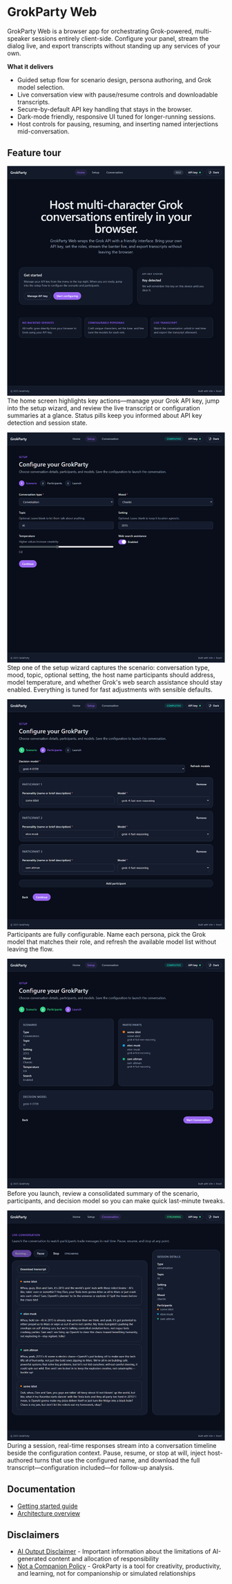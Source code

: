 # GrokParty Web

GrokParty Web is a browser app for orchestrating Grok-powered, multi-speaker sessions entirely client-side. Configure your panel, stream the dialog live, and export transcripts without standing up any services of your own.

**What it delivers**
- Guided setup flow for scenario design, persona authoring, and Grok model selection.
- Live conversation view with pause/resume controls and downloadable transcripts.
- Secure-by-default API key handling that stays in the browser.
- Dark-mode friendly, responsive UI tuned for longer-running sessions.
- Host controls for pausing, resuming, and inserting named interjections mid-conversation.

## Feature tour

![Landing page showing welcome actions and API key status](docs/screenshots/landing-page.png)
The home screen highlights key actions—manage your Grok API key, jump into the setup wizard, and review the live transcript or configuration summaries at a glance. Status pills keep you informed about API key detection and session state.

![Scenario configuration step with sliders and toggles](docs/screenshots/setup-scenario.png)
Step one of the setup wizard captures the scenario: conversation type, mood, topic, optional setting, the host name participants should address, model temperature, and whether Grok's web search assistance should stay enabled. Everything is tuned for fast adjustments with sensible defaults.

![Participants configuration with persona list and model selectors](docs/screenshots/setup-participants.png)
Participants are fully configurable. Name each persona, pick the Grok model that matches their role, and refresh the available model list without leaving the flow.

![Launch review showing scenario and participants summary cards](docs/screenshots/setup-review.png)
Before you launch, review a consolidated summary of the scenario, participants, and decision model so you can make quick last-minute tweaks.

![Live conversation view displaying threaded responses and session details](docs/screenshots/conversation-live.png)
During a session, real-time responses stream into a conversation timeline beside the configuration context. Pause, resume, or stop at will, inject host-authored turns that use the configured name, and download the full transcript—configuration included—for follow-up analysis.

## Documentation
- [Getting started guide](docs/getting-started.md)
- [Architecture overview](docs/architecture.md)

## Disclaimers
- [AI Output Disclaimer](docs/ai-output-disclaimer.md) - Important information about the limitations of AI-generated content and allocation of responsibility
- [Not a Companion Policy](docs/not-a-companion.md) - GrokParty is a tool for creativity, productivity, and learning, not for companionship or simulated relationships
